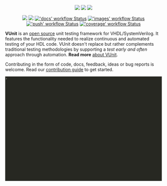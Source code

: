 <p align="center">
  <a title="vunit.github.io"
     href="http://vunit.github.io"
  ><img src="https://img.shields.io/website.svg?label=vunit.github.io&longCache=true&style=flat-square&url=http%3A%2F%2Fvunit.github.io%2Findex.html"
  /></a><!--
  -->
  <a title="Join the chat at https://gitter.im/VUnit/vunit"
     href="https://gitter.im/VUnit/vunit"
  ><img src="https://img.shields.io/gitter/room/VUnit/vunit.svg?longCache=true&style=flat-square&logo=gitter&logoColor=4db797&color=4db797"
  /></a><!--
  -->
  <a title="@VUnitFramework"
     href="https://www.twitter.com/VUnitFramework"
  ><img src="https://img.shields.io/twitter/follow/VUnitFramework.svg?longCache=true&style=flat-square&color=1DA1F2&label=%40VUnitFramework&logo=twitter&logoColor=fff"
  /></a>
</p>

<p align="center">
  <a title="PyPI vunit_hdl"
     href="https://pypi.org/project/vunit-hdl/"
  ><img src="https://img.shields.io/pypi/v/vunit_hdl?longCache=true&style=flat-square&label=PyPI&logo=PyPI&logoColor=FFF"
  /></a><!--
  -->
  <a title="Commits since latest release"
     href="https://github.com/VUnit/vunit/releases"
  ><img src="https://img.shields.io/github/commits-since/VUnit/vunit/latest.svg?longCache=true&style=flat-square&logo=git&logoColor=fff"
  /></a><!--
  -->
  <a title="'docs' workflow Status"
     href="https://github.com/VUnit/vunit/actions?query=workflow%3Adocs"
  ><img alt="'docs' workflow Status" src="https://img.shields.io/github/workflow/status/VUnit/vunit/docs?longCache=true&style=flat-square&label=docs"
  /></a><!--
  -->
  <a title="'images' workflow Status"
     href="https://github.com/VUnit/vunit/actions?query=workflow%3Aimages"
  ><img alt="'images' workflow Status" src="https://img.shields.io/github/workflow/status/VUnit/vunit/images?longCache=true&style=flat-square&label=imgs"
  /></a><!--
  -->
  <a title="'push' workflow Status"
     href="https://github.com/VUnit/vunit/actions?query=workflow%3Apush"
  ><img alt="'push' workflow Status" src="https://img.shields.io/github/workflow/status/VUnit/vunit/push?longCache=true&style=flat-square&label=push"
  /></a><!--
  -->
  <a title="'coverage' workflow Status"
     href="https://github.com/VUnit/vunit/actions?query=workflow%3Acoverage"
  ><img alt="'coverage' workflow Status" src="https://img.shields.io/github/workflow/status/VUnit/vunit/coverage?longCache=true&style=flat-square&label=coverage"
  /></a>
</p>

**VUnit** is an [open source](LICENSE.rst) unit testing framework for VHDL/SystemVerilog. It features the functionality
needed to realize continuous and automated testing of your HDL code. VUnit doesn't replace but rather complements
traditional testing methodologies by supporting a *test early and often* approach through automation.
**Read more** [about VUnit](http://vunit.github.io/about.html).

Contributing in the form of code, docs, feedback, ideas or bug reports is welcome.
Read our [contribution guide](https://vunit.github.io/contributing.html) to get started.

<p align="center">
  <a href="http://vunit.github.io"><img width="550px" src="docs/_static/vunit_demo.gif"/></a>
</p>
